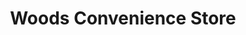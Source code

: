 ---
title: "Woods Convenience Store"
url: /boughton-under-blean/woods-convenience-store/
shop: Lebensmittel
---